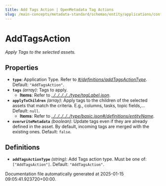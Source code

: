 ```yaml
---
title: Add Tags Action | OpenMetadata Tag Actions
slug: /main-concepts/metadata-standard/schemas/entity/applications/configuration/external/automator/addtagsaction
---
```


# AddTagsAction

*Apply Tags to the selected assets.*

## Properties

- **`type`**: Application Type. Refer to *[#/definitions/addTagsActionType](#definitions/addTagsActionType)*. Default: `"AddTagsAction"`.
- **`tags`** *(array)*: Tags to apply.
  - **Items**: Refer to *[../../../../../type/tagLabel.json](#/../../../../type/tagLabel.json)*.
- **`applyToChildren`** *(array)*: Apply tags to the children of the selected assets that match the criteria. E.g., columns, tasks, topic fields,... Default: `null`.
  - **Items**: Refer to *[../../../../../type/basic.json#/definitions/entityName](#/../../../../type/basic.json#/definitions/entityName)*.
- **`overwriteMetadata`** *(boolean)*: Update tags even if they are already defined in the asset. By default, incoming tags are merged with the existing ones. Default: `false`.
## Definitions

- **`addTagsActionType`** *(string)*: Add Tags action type. Must be one of: `["AddTagsAction"]`. Default: `"AddTagsAction"`.


Documentation file automatically generated at 2025-01-15 09:05:41.923720+00:00.
